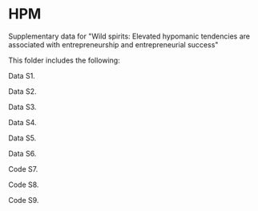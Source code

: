 # HPM
Supplementary data for "Wild spirits: Elevated hypomanic tendencies are associated with entrepreneurship and entrepreneurial success"

This folder includes the following: 

Data S1.

Data S2.

Data S3.

Data S4.

Data S5.

Data S6.

Code S7.

Code S8.

Code S9.

